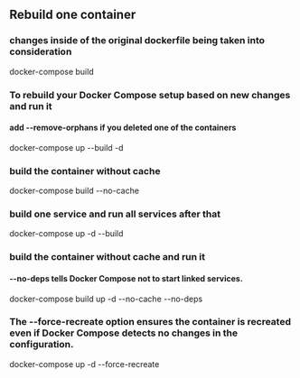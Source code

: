 ## Rebuild one container
### changes inside of the original dockerfile being taken into consideration
docker-compose build <service name>

### To rebuild your Docker Compose setup based on new changes and run it
#### add --remove-orphans if you deleted one of the containers
docker-compose up --build -d

### build the container without cache
docker-compose build --no-cache <service name>

### build one service and run all services after that
docker-compose up -d --build <service name>

### build the container without cache and run it
#### --no-deps tells Docker Compose not to start linked services.
docker-compose build up -d --no-cache --no-deps <service name>

### The --force-recreate option ensures the container is recreated even if Docker Compose detects no changes in the configuration.
docker-compose up -d --force-recreate <service name>
